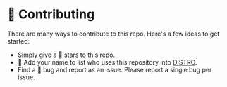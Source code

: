 # 🎉 Contributing

There are many ways to contribute to this repo. Here's a few ideas to get started:

- Simply give a 🌟 stars to this repo.
- 🤠 Add your name to list who uses this repository into [DISTRO](DISTRO.md).
- Find a 🐛 bug and report as an issue. Please report a single bug per issue.